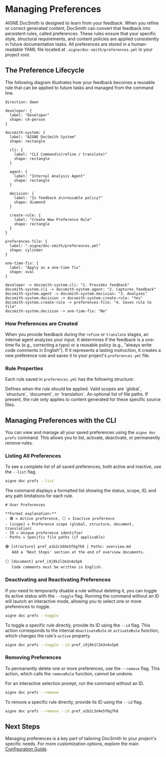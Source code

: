 # Managing Preferences

AIGNE DocSmith is designed to learn from your feedback. When you refine or correct generated content, DocSmith can convert that feedback into persistent rules, called preferences. These rules ensure that your specific style, structural requirements, and content policies are applied consistently in future documentation tasks. All preferences are stored in a human-readable YAML file located at `.aigne/doc-smith/preferences.yml` in your project root.

## The Preference Lifecycle

The following diagram illustrates how your feedback becomes a reusable rule that can be applied to future tasks and managed from the command line.

```d2 The Preference Lifecycle
direction: down

developer: {
  label: "Developer"
  shape: c4-person
}

docsmith-system: {
  label: "AIGNE DocSmith System"
  shape: rectangle

  cli: {
    label: "CLI Command\n(refine / translate)"
    shape: rectangle
  }

  agent: {
    label: "Internal Analysis Agent"
    shape: rectangle
  }

  decision: {
    label: "Is feedback a\nreusable policy?"
    shape: diamond
  }

  create-rule: {
    label: "Create New Preference Rule"
    shape: rectangle
  }
}

preferences-file: {
  label: ".aigne/doc-smith/preferences.yml"
  shape: cylinder
}

one-time-fix: {
  label: "Apply as a one-time fix"
  shape: oval
}

developer -> docsmith-system.cli: "1. Provides feedback"
docsmith-system.cli -> docsmith-system.agent: "2. Captures feedback"
docsmith-system.agent -> docsmith-system.decision: "3. Analyzes"
docsmith-system.decision -> docsmith-system.create-rule: "Yes"
docsmith-system.create-rule -> preferences-file: "4. Saves rule to file"
docsmith-system.decision -> one-time-fix: "No"
```

### How Preferences are Created

When you provide feedback during the `refine` or `translate` stages, an internal agent analyzes your input. It determines if the feedback is a one-time fix (e.g., correcting a typo) or a reusable policy (e.g., "always write code comments in English"). If it represents a lasting instruction, it creates a new preference rule and saves it to your project's `preferences.yml` file.

### Rule Properties

Each rule saved in `preferences.yml` has the following structure:

<x-field-group>
  <x-field data-name="id" data-type="string" data-desc="A unique, randomly generated identifier for the rule (e.g., pref_a1b2c3d4e5f6g7h8)."></x-field>
  <x-field data-name="active" data-type="boolean" data-desc="Indicates if the rule is currently enabled. Inactive rules are ignored during generation tasks."></x-field>
  <x-field data-name="scope" data-type="string">
    <x-field-desc markdown>Defines when the rule should be applied. Valid scopes are `global`, `structure`, `document`, or `translation`.</x-field-desc>
  </x-field>
  <x-field data-name="rule" data-type="string" data-desc="The specific, distilled instruction that will be passed to the AI in future tasks."></x-field>
  <x-field data-name="feedback" data-type="string" data-desc="The original, natural language feedback provided by the user, preserved for reference."></x-field>
  <x-field data-name="createdAt" data-type="string" data-desc="The ISO 8601 timestamp indicating when the rule was created."></x-field>
  <x-field data-name="paths" data-type="string[]" data-required="false">
    <x-field-desc markdown>An optional list of file paths. If present, the rule only applies to content generated for these specific source files.</x-field-desc>
  </x-field>
</x-field-group>

## Managing Preferences with the CLI

You can view and manage all your saved preferences using the `aigne doc prefs` command. This allows you to list, activate, deactivate, or permanently remove rules.

### Listing All Preferences

To see a complete list of all saved preferences, both active and inactive, use the `--list` flag.

```bash List all preferences icon=lucide:terminal
aigne doc prefs --list
```

The command displays a formatted list showing the status, scope, ID, and any path limitations for each rule.

```text Example Output icon=lucide:clipboard-list
# User Preferences

**Format explanation:**
- 🟢 = Active preference, ⚪ = Inactive preference
- [scope] = Preference scope (global, structure, document, translation)
- ID = Unique preference identifier
- Paths = Specific file paths (if applicable)

🟢 [structure] pref_a1b2c3d4e5f6g7h8 | Paths: overview.md
   Add a 'Next Steps' section at the end of overview documents.
 
⚪ [document] pref_i9j0k1l2m3n4o5p6
   Code comments must be written in English.
```

### Deactivating and Reactivating Preferences

If you need to temporarily disable a rule without deleting it, you can toggle its active status with the `--toggle` flag. Running the command without an ID will launch an interactive mode, allowing you to select one or more preferences to toggle.

```bash Toggle preferences interactively icon=lucide:terminal
aigne doc prefs --toggle
```

To toggle a specific rule directly, provide its ID using the `--id` flag. This action corresponds to the internal `deactivateRule` or `activateRule` function, which changes the rule's `active` property.

```bash Toggle a specific preference icon=lucide:terminal
aigne doc prefs --toggle --id pref_i9j0k1l2m3n4o5p6
```

### Removing Preferences

To permanently delete one or more preferences, use the `--remove` flag. This action, which calls the `removeRule` function, cannot be undone.

For an interactive selection prompt, run the command without an ID.

```bash Remove preferences interactively icon=lucide:terminal
aigne doc prefs --remove
```

To remove a specific rule directly, provide its ID using the `--id` flag.

```bash Remove a specific preference icon=lucide:terminal
aigne doc prefs --remove --id pref_a1b2c3d4e5f6g7h8
```

## Next Steps

Managing preferences is a key part of tailoring DocSmith to your project's specific needs. For more customization options, explore the main [Configuration Guide](./configuration.md).